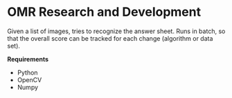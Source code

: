 # OMR Research and Development

Given a list of images, tries to recognize the answer sheet.
Runs in batch, so that the overall score can be tracked for each change (algorithm or data set).

**Requirements**

- Python
- OpenCV 
- Numpy
